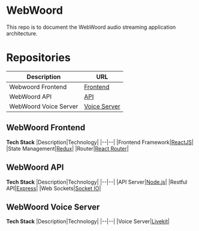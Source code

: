 # WebWoord

This repo is to document the WebWoord audio streaming application architecture.

# Repositories

| Description           | URL                                                                 |
| --------------------- | ------------------------------------------------------------------- |
| Webwoord Frontend     | [Frontend](https://github.com/MrTwister96/webwoord-frontend)        |
| WebWoord API          | [API](https://github.com/MrTwister96/webwoord-api-server)           |
| WebWoord Voice Server | [Voice Server](https://github.com/MrTwister96/webwoord-voiceserver) |

## WebWoord Frontend

**Tech Stack**
|Description|Technology|
|--|--|
|Frontend Framework|[ReactJS](https://reactjs.org/)|
|State Management|[Redux](https://redux.js.org/)|
|Router|[React Router](https://reactrouter.com/)|

## WebWoord API

**Tech Stack**
|Description|Technology|
|--|--|
|API Server|[Node.js](https://nodejs.org/)|
|Restful API|[Express](https://expressjs.com/)|
|Web Sockets|[Socket IO](https://socket.io/)|

## WebWoord Voice Server

**Tech Stack**
|Description|Technology|
|--|--|
|Voice Server|[Livekit](https://livekit.io/)|
